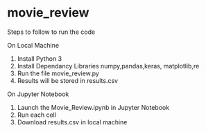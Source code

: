 # movie_review

Steps to follow to run the code 

On Local Machine
  1. Install Python 3
  2. Install Dependancy Libraries numpy,pandas,keras, matplotlib,re
  3. Run the file movie_review.py
  4. Results will be stored in results.csv

On Jupyter Notebook
  1. Launch the Movie_Review.ipynb in Jupyter Notebook  
  2. Run each cell
  3. Download results.csv in local machine
  
    

  
